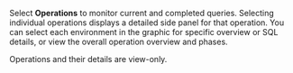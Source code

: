 
Select **Operations** to monitor current and completed queries. Selecting individual operations displays a detailed side panel for that operation. You can select each environment in the graphic for specific overview or SQL details, or view the overall operation overview and phases.

Operations and their details are view-only.

